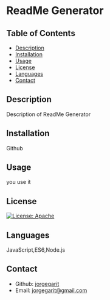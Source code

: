 # ReadMe Generator
  ## Table of Contents
  - [Description](#description)
  - [Installation](#install)
  - [Usage](#usage)
  - [License](#license)
  - [Languages](#languages)
  - [Contact](#contact-section)

  ## Description
  Description of ReadMe Generator
  ## Installation
  Github
  ## Usage
  you use it 
  ## License
  [![License: Apache](https://img.shields.io/badge/License-Apache_2.0-blue.svg)](https://opensource.org/licenses/Apache-2.0)
  ## Languages
  JavaScript,ES6,Node.js
  ## Contact
  - Github: [jorgegarit](https://github.com/jorgegarit)
  - Email: [jorgegarit@gmail.com](mailto:user@email.com)

